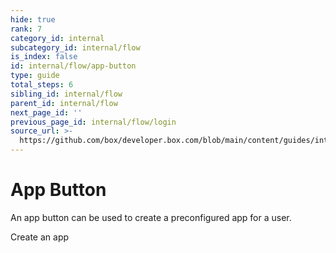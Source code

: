 ```yaml
---
hide: true
rank: 7
category_id: internal
subcategory_id: internal/flow
is_index: false
id: internal/flow/app-button
type: guide
total_steps: 6
sibling_id: internal/flow
parent_id: internal/flow
next_page_id: ''
previous_page_id: internal/flow/login
source_url: >-
  https://github.com/box/developer.box.com/blob/main/content/guides/internal/flow/app-button.md
---
```

<!-- does not need translation -->

# App Button

An app button can be used to create a preconfigured app for a user.

<H>

<AppButton id='postman_app' name='Postman' scopes='root_readwrite,manage_managed_users' can_act_as_user access='application' authentication_type='auth_code_grant' redirect_url='https://example.com/auth/callback' cors_origins=''>

Create an app

</AppButton>

</H>